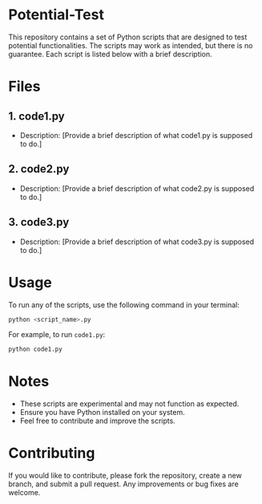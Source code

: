 #  Potential-Test

This repository contains a set of Python scripts that are designed to test potential functionalities. The scripts may work as intended, but there is no guarantee. Each script is listed below with a brief description.

# Files

## 1. **code1.py**
   - Description: [Provide a brief description of what code1.py is supposed to do.]

## 2. **code2.py**
   - Description: [Provide a brief description of what code2.py is supposed to do.]

## 3. **code3.py**
   - Description: [Provide a brief description of what code3.py is supposed to do.]

# Usage

To run any of the scripts, use the following command in your terminal:

```bash
python <script_name>.py
```

For example, to run `code1.py`:

```bash
python code1.py
```

# Notes

- These scripts are experimental and may not function as expected.
- Ensure you have Python installed on your system.
- Feel free to contribute and improve the scripts.

# Contributing

If you would like to contribute, please fork the repository, create a new branch, and submit a pull request. Any improvements or bug fixes are welcome.

